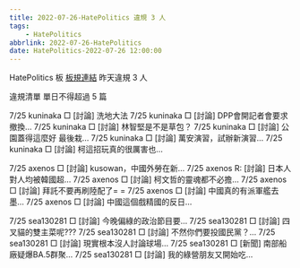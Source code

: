 ```yaml
---
title: 2022-07-26-HatePolitics 違規 3 人
tags:
    - HatePolitics
abbrlink: 2022-07-26-HatePolitics
date: HatePolitics-2022-07-26 12:00:00
---
```

HatePolitics 板 [板規連結](https://www.ptt.cc/bbs/HatePolitics/M.1617115262.A.D60.html)
昨天違規 3 人
<!-- more -->

違規清單
單日不得超過 5 篇

7/25 kuninaka □ [討論] 洗地大法
7/25 kuninaka □ [討論] DPP會開記者會要求撤換…
7/25 kuninaka □ [討論] 林智堅是不是草包？
7/25 kuninaka □ [討論] 公園蓋得這麼好 最後栽…
7/25 kuninaka □ [討論] 萬安演習，試辦新演習…
7/25 kuninaka □ [討論] 柯這招玩真的很厲害也…

7/25 axenos □ [討論] kusowan，中國外勞在新…
7/25 axenos R: [討論] 日本人對人均被韓國超…
7/25 axenos □ [討論] 柯文哲的靈魂都不必擔…
7/25 axenos □ [討論] 拜託不要再刷陸配了= =
7/25 axenos □ [討論] 中國真的有派軍艦去墨…
7/25 axenos □ [討論] 中國這個戲精國的反日…

7/25 sea130281 □ [討論] 今晚偏綠的政治節目要…
7/25 sea130281 □ [討論] 四叉貓的雙主菜呢???
7/25 sea130281 □ [討論] 不然你們要投國民黨？…
7/25 sea130281 □ [討論] 現實根本沒人討論球場…
7/25 sea130281 □ [新聞] 南部船廠疑爆BA.5群聚…
7/25 sea130281 □ [討論] 我的綠營朋友又開始吃…